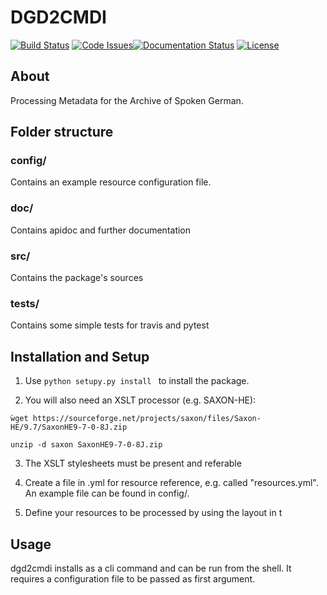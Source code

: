 # DGD2CMDI
[![Build Status](https://travis-ci.org/fkuhn/dgd2cmdi.svg?branch=master)](https://travis-ci.org/fkuhn/dgd2cmdi)
[![Code Issues](https://www.quantifiedcode.com/api/v1/project/48015f7b8a3a413599785a9d4f134540/badge.svg)](https://www.quantifiedcode.com/app/project/48015f7b8a3a413599785a9d4f134540)[![Documentation Status](https://readthedocs.org/projects/dgd2cmdi/badge/?version=latest)](http://dgd2cmdi.readthedocs.io/en/latest/?badge=latest) [![License](https://img.shields.io/badge/License-BSD%203--Clause-blue.svg)](https://opensource.org/licenses/BSD-3-Clause)

## About
Processing Metadata for the Archive of Spoken German.

## Folder structure

### config/
Contains an example resource configuration file.
### doc/
Contains apidoc and further documentation
### src/
Contains the package's sources
### tests/
Contains some simple tests for travis and pytest

## Installation and Setup

 1. Use ```python setupy.py install ``` to install the package.
 
 2. You will also need an XSLT processor (e.g. SAXON-HE):
 
 `ẁget https://sourceforge.net/projects/saxon/files/Saxon-HE/9.7/SaxonHE9-7-0-8J.zip`
 
 `unzip -d saxon SaxonHE9-7-0-8J.zip`
  
 3. The XSLT stylesheets must be present and referable
 
 4. Create a file in .yml for resource reference, e.g. called "resources.yml".
    An example file can be found in config/. 
 
 5. Define your resources to be processed by using the layout in t  

## Usage

dgd2cmdi installs as a cli command and can be run from the shell.
It requires a configuration file to be passed as first argument.
 




